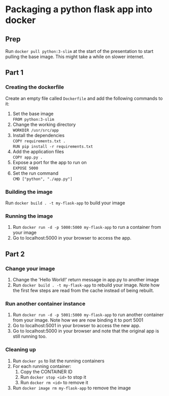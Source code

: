 # Packaging a python flask app into docker

## Prep
Run `docker pull python:3-slim` at the start of the presentation to start pulling the base image. This might take a while on slower internet. 

## Part 1
### Creating the dockerfile
Create an empty file called `Dockerfile` and add the following commands to it:

1. Set the base image  
    `FROM python:3-slim`
2. Change the working directory  
    `WORKDIR /usr/src/app`
3. Install the dependencies  
    `COPY requirements.txt .`  
    `RUN pip install -r requirements.txt`
4. Add the application files  
    `COPY app.py .`
5. Expose a port for the app to run on  
    `EXPOSE 5000`
6. Set the run command  
    `CMD ["python", "./app.py"]`

### Building the image
Run `docker build . -t my-flask-app` to build your image

### Running the image 
1. Run `docker run -d -p 5000:5000 my-flask-app` to run a container from your image
2. Go to localhost:5000 in your browser to access the app. 

## Part 2

### Change your image
1. Change the 'Hello World!' return message in app.py to another image
2. Run `docker build . -t my-flask-app` to rebuild your image. Note how the first few steps are read from the cache instead of being rebuilt. 

### Run another container instance 
1. Run `docker run -d -p 5001:5000 my-flask-app` to run another container from your image. Note how we are now binding it to port 5001
2. Go to localhost:5001 in your browser to access the new app. 
2. Go to localhost:5000 in your browser and note that the original app is still running too. 

### Cleaning up
1. Run `docker ps` to list the running containers
2. For each running container:
    1. Copy the CONTAINER ID
    2. Run `docker stop <id>` to stop it
    3. Run `docker rm <id>` to remove it
3. Run `docker image rm my-flask-app` to remove the image

